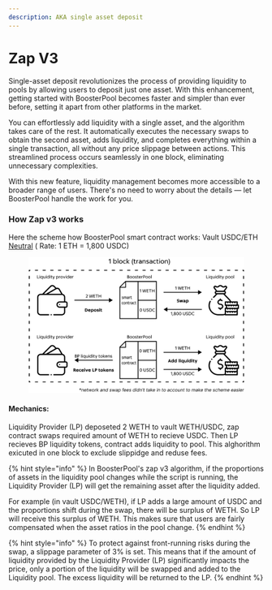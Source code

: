 ```yaml
---
description: AKA single asset deposit
---
```


# Zap V3

Single-asset deposit revolutionizes the process of providing liquidity to pools by allowing users to deposit just one asset. With this enhancement, getting started with BoosterPool becomes faster and simpler than ever before, setting it apart from other platforms in the market.

You can effortlessly add liquidity with a single asset, and the algorithm takes care of the rest. It automatically executes the necessary swaps to obtain the second asset, adds liquidity, and completes everything within a single transaction, all without any price slippage between actions. This streamlined process occurs seamlessly in one block, eliminating unnecessary complexities.

With this new feature, liquidity management becomes more accessible to a broader range of users. There's no need to worry about the details — let BoosterPool handle the work for you.

### How Zap v3 works

Here the scheme how BoosterPool smart contract works: Vault USDC/ETH [Neutral](market-strategies.md#neutral-strategy) ( Rate: 1 ETH = 1,800 USDC)

<figure><img src="../.gitbook/assets/zap v3 (2).png" alt=""><figcaption></figcaption></figure>

#### Mechanics:

Liquidity Provider (LP) deposeted 2 WETH to vault WETH/USDC, zap contract swaps required amount of WETH to recieve USDC. Then LP recieves BP liquidity tokens, contract adds liquidity to pool. This alghorithm exicuted in one block to exclude slippidge and reduse fees.&#x20;

{% hint style="info" %}
In BoosterPool's zap v3 algorithm, if the proportions of assets in the liquidity pool changes while the script is running, the Liquidity Provider (LP) will get the remaining asset after the liquidity added.

For example (in vault USDC/WETH), if LP adds a large amount of USDC and the proportions shift during the swap, there will be surplus of WETH. So LP will receive this surplus of WETH. This makes sure that users are fairly compensated when the asset ratios in the pool change.
{% endhint %}

{% hint style="info" %}
To protect against front-running risks during the swap, a slippage parameter of 3% is set. This means that if the amount of liquidity provided by the Liquidity Provider (LP) significantly impacts the price, only a portion of the liquidity will be swapped and added to the Liquidity pool. The excess liquidity will be returned to the LP.
{% endhint %}
